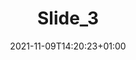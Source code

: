 ---
title: "Slide_3"
date: 2021-11-09T14:20:23+01:00
img: "images/ba14e95f-9207-438b-8152-e9dc2414704f.jpg"
desc: "El ministro de Universidades, Joan Subirats, se reúne por primera vez con los sindicatos universitarios."
url_slider: "/noticias/news_159/"
---